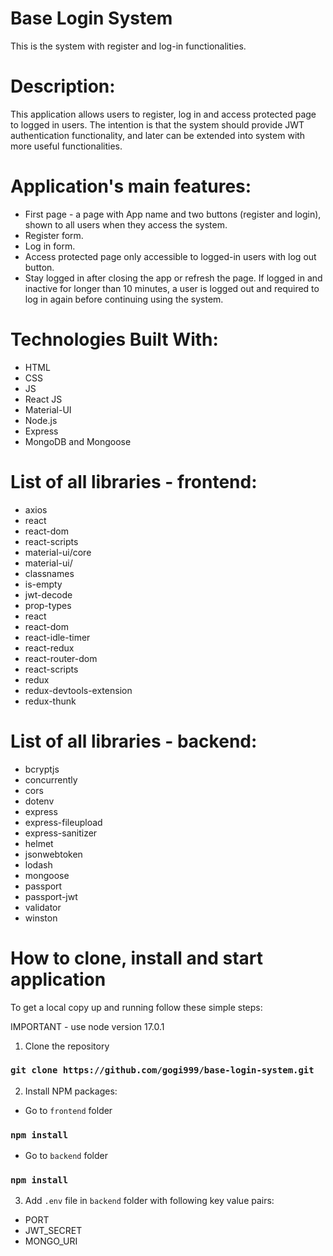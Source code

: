 # Base Login System

This is the system with register and log-in functionalities.

# Description:

This application allows users to register, log in and access protected page to logged in users. The intention is that the system should provide JWT authentication functionality, and later can be extended into system with more useful functionalities.


# Application's main features:

- First page - a page with App name and two buttons (register and login), shown to all users when they access the system.
- Register form.
- Log in form.
- Access protected page only accessible to logged-in users with  log out button.
- Stay logged in after closing the app or refresh the page. If logged in and inactive for longer than 10 minutes, a user is logged out and required to log in again before continuing using the system.


# Technologies Built With:

- HTML
- CSS
- JS
- React JS
- Material-UI
- Node.js
- Express
- MongoDB and Mongoose

# List of all libraries - frontend:

- axios
- react
- react-dom
- react-scripts
- material-ui/core
- material-ui/
- classnames
- is-empty
- jwt-decode
- prop-types
- react
- react-dom
- react-idle-timer
- react-redux
- react-router-dom
- react-scripts
- redux
- redux-devtools-extension
- redux-thunk

# List of all libraries - backend:

- bcryptjs
- concurrently
- cors
- dotenv
- express
- express-fileupload
- express-sanitizer
- helmet
- jsonwebtoken
- lodash
- mongoose
- passport
- passport-jwt
- validator
- winston

# How to clone, install and start application

To get a local copy up and running follow these simple steps:

IMPORTANT - use node version 17.0.1

1. Clone the repository
### `git clone https://github.com/gogi999/base-login-system.git`

2. Install NPM packages:
- Go to `frontend` folder
### `npm install`

- Go to `backend` folder
### `npm install`

3. Add `.env` file in `backend` folder with following key value pairs:
- PORT
- JWT_SECRET
- MONGO_URI


